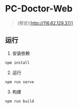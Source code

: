 # PC-Doctor-Web
> (预览)[http://116.62.129.37/]
## 运行

1. 安装依赖
```
npm install 
```
2. 运行
```
npm run serve
```
3. 构建
```
npm run build
```
